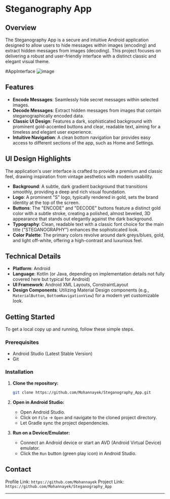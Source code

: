 # Steganography App

## Overview

The Steganography App is a secure and intuitive Android application designed to allow users to hide messages within images (encoding) and extract hidden messages from images (decoding). This project focuses on delivering a robust and user-friendly interface with a distinct classic and elegant visual theme.

#AppInterface
![image](https://github.com/user-attachments/assets/bcbafa5f-ee57-4d7c-a0cd-5174a38de7e3)


## Features

* **Encode Messages**: Seamlessly hide secret messages within selected images.
* **Decode Messages**: Extract hidden messages from images that contain steganographically encoded data.
* **Classic UI Design**: Features a dark, sophisticated background with prominent gold-accented buttons and clear, readable text, aiming for a timeless and elegant user experience.
* **Intuitive Navigation**: A clean bottom navigation bar provides easy access to different sections of the app, such as Home and Settings.

## UI Design Highlights

The application's user interface is crafted to provide a premium and classic feel, drawing inspiration from vintage aesthetics with modern usability.

* **Background**: A subtle, dark gradient background that transitions smoothly, providing a deep and rich visual foundation.
* **Logo**: A prominent "S" logo, typically rendered in gold, sets the brand identity at the top of the screen.
* **Buttons**: The "ENCODE" and "DECODE" buttons feature a distinct gold color with a subtle stroke, creating a polished, almost beveled, 3D appearance that stands out elegantly against the dark background.
* **Typography**: Clean, readable text with a classic font choice for the main title ("STEGANOGRAPHY") enhances the sophisticated look.
* **Color Palette**: The primary colors revolve around dark greys/blues, gold, and light off-white, offering a high-contrast and luxurious feel.

## Technical Details

* **Platform**: Android
* **Language**: Kotlin (or Java, depending on implementation details not fully covered here but typical for Android)
* **UI Framework**: Android XML Layouts, ConstraintLayout
* **Design Components**: Utilizing Material Design components (e.g., `MaterialButton`, `BottomNavigationView`) for a modern yet customizable look.

## Getting Started

To get a local copy up and running, follow these simple steps.

### Prerequisites

* Android Studio (Latest Stable Version)
* Git

### Installation

1.  **Clone the repository:**
    ```bash
    git clone https://github.com/Mohannayek/Steganography_App.git
    
    ```
2.  **Open in Android Studio:**
    * Open Android Studio.
    * Click on `File` -> `Open` and navigate to the cloned project directory.
    * Let Gradle sync the project dependencies.

3.  **Run on a Device/Emulator:**
    * Connect an Android device or start an AVD (Android Virtual Device) emulator.
    * Click the `Run` button (green play icon) in Android Studio.

## Contact
Profile Link: `https://github.com/Mohannayek`
Project Link: `https://github.com/Mohannayek/Steganography_App`

---
